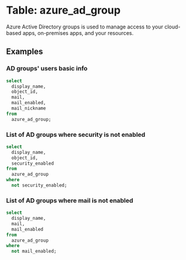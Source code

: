 # Table:  azure_ad_group

Azure Active Directory groups is used to manage access to your cloud-based apps, on-premises apps, and your resources.

## Examples

### AD groups' users basic info

```sql
select
  display_name,
  object_id,
  mail,
  mail_enabled,
  mail_nickname
from
  azure_ad_group;
```


### List of AD groups where security is not enabled

```sql
select
  display_name,
  object_id,
  security_enabled
from
  azure_ad_group
where
  not security_enabled;
```


### List of AD groups where mail is not enabled

```sql
select
  display_name,
  mail,
  mail_enabled
from
  azure_ad_group
where
  not mail_enabled;
```